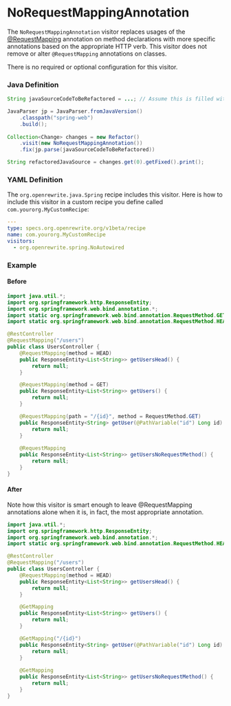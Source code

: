 # NoRequestMappingAnnotation

The `NoRequestMappingAnnotation` visitor replaces usages of the [@RequestMapping](https://docs.spring.io/spring/docs/current/javadoc-api/org/springframework/web/bind/annotation/RequestMapping.html) annotation on method declarations with more specific annotations based on the appropriate HTTP verb. 
This visitor does not remove or alter `@RequestMapping` annotations on classes. 

There is no required or optional configuration for this visitor.

### Java Definition

```java
String javaSourceCodeToBeRefactored = ...; // Assume this is filled with Java source code

JavaParser jp = JavaParser.fromJavaVersion()
    .classpath("spring-web")
    .build();
    
Collection<Change> changes = new Refactor()
    .visit(new NoRequestMappingAnnotation())
    .fix(jp.parse(javaSourceCodeToBeRefactored))

String refactoredJavaSource = changes.get(0).getFixed().print();
```

### YAML Definition

The `org.openrewrite.java.Spring` recipe includes this visitor.
Here is how to include this visitor in a custom recipe you define called `com.yourorg.MyCustomRecipe`:


```yaml
---
type: specs.org.openrewrite.org/v1beta/recipe
name: com.yourorg.MyCustomRecipe 
visitors:
  - org.openrewrite.spring.NoAutowired
```

### Example

#### Before

```java
import java.util.*;
import org.springframework.http.ResponseEntity;
import org.springframework.web.bind.annotation.*;
import static org.springframework.web.bind.annotation.RequestMethod.GET;
import static org.springframework.web.bind.annotation.RequestMethod.HEAD;

@RestController
@RequestMapping("/users")
public class UsersController {
    @RequestMapping(method = HEAD)
    public ResponseEntity<List<String>> getUsersHead() {
        return null;
    }

    @RequestMapping(method = GET)
    public ResponseEntity<List<String>> getUsers() {
        return null;
    }

    @RequestMapping(path = "/{id}", method = RequestMethod.GET)
    public ResponseEntity<String> getUser(@PathVariable("id") Long id) {
        return null;
    }
    
    @RequestMapping
    public ResponseEntity<List<String>> getUsersNoRequestMethod() {
        return null;
    }
}
```

#### After
Note how this visitor is smart enough to leave @RequestMapping annotations alone when it is, in fact, the most appropriate annotation.
```java
import java.util.*;
import org.springframework.http.ResponseEntity;
import org.springframework.web.bind.annotation.*;
import static org.springframework.web.bind.annotation.RequestMethod.HEAD;

@RestController
@RequestMapping("/users")
public class UsersController {
    @RequestMapping(method = HEAD)
    public ResponseEntity<List<String>> getUsersHead() {
        return null;
    }

    @GetMapping
    public ResponseEntity<List<String>> getUsers() {
        return null;
    }

    @GetMapping("/{id}")
    public ResponseEntity<String> getUser(@PathVariable("id") Long id) {
        return null;
    }
    
    @GetMapping
    public ResponseEntity<List<String>> getUsersNoRequestMethod() {
        return null;
    }
}
```

